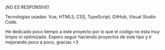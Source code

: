 ¡NO ES RESPONSIVE!

Tecnologias usadas: Vue, HTML5, CSS, TypeScript, GitHub, Visual Studio Code.

He dedicado poco tiempo a este proyecto por lo que el codigo no esta muy limpio ni optimizado.
Espero seguir haciendo proyectos de este tipo y ir mejorando poco a poco, gracias <3

